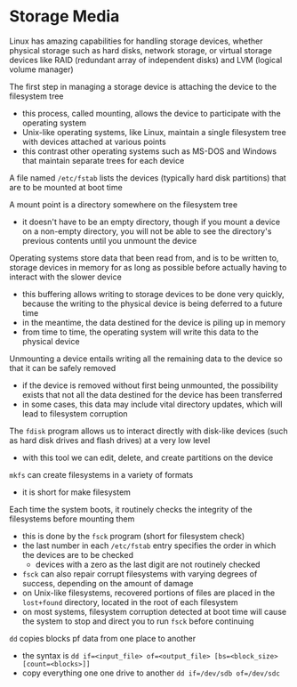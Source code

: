 # Storage Media
Linux has amazing capabilities for handling storage devices, whether physical storage such as hard disks, network storage, or virtual storage devices like RAID (redundant array of independent disks) and LVM (logical volume manager)

The first step in managing a storage device is attaching the device to the filesystem tree
* this process, called mounting, allows the device to participate with the operating system
* Unix-like operating systems, like Linux, maintain a single filesystem tree with devices attached at various points
* this contrast other operating systems such as MS-DOS and Windows that maintain separate trees for each device

A file named `/etc/fstab` lists the devices (typically hard disk partitions) that are to be mounted at boot time

A mount point is a directory somewhere on the filesystem tree
* it doesn't have to be an empty directory, though if you mount a device on a non-empty directory, you will not be able to see the directory's previous contents until you unmount the device

Operating systems store data that been read from, and is to be written to, storage devices in memory for as long as possible before actually having to interact with the slower device
* this buffering allows writing to storage devices to be done very quickly, because the writing to the physical device is being deferred to a future time
* in the meantime, the data destined for the device is piling up in memory
* from time to time, the operating system will write this data to the physical device

Unmounting a device entails writing all the remaining data to the device so that it can be safely removed
* if the device is removed without first being unmounted, the possibility exists that not all the data destined for the device has been transferred
* in some cases, this data may include vital directory updates, which will lead to filesystem corruption

The `fdisk` program allows us to interact directly with disk-like devices (such as hard disk drives and flash drives) at a very low level
* with this tool we can edit, delete, and create partitions on the device

`mkfs` can create filesystems in a variety of formats
* it is short for make filesystem

Each time the system boots, it routinely checks the integrity of the filesystems before mounting them
* this is done by the `fsck` program (short for filesystem check)
* the last number in each `/etc/fstab` entry specifies the order in which the devices are to be checked
  * devices with a zero as the last digit are not routinely checked
* `fsck` can also repair corrupt filesystems with varying degrees of success, depending on the amount of damage
* on Unix-like filesystems, recovered portions of files are placed in the `lost+found` directory, located in the root of each filesystem
* on most systems, filesystem corruption detected at boot time will cause the system to stop and direct you to run `fsck` before continuing

`dd` copies blocks pf data from one place to another
* the syntax is `dd if=<input_file> of=<output_file> [bs=<block_size> [count=<blocks>]]`
* copy everything one one drive to another `dd if=/dev/sdb of=/dev/sdc`
